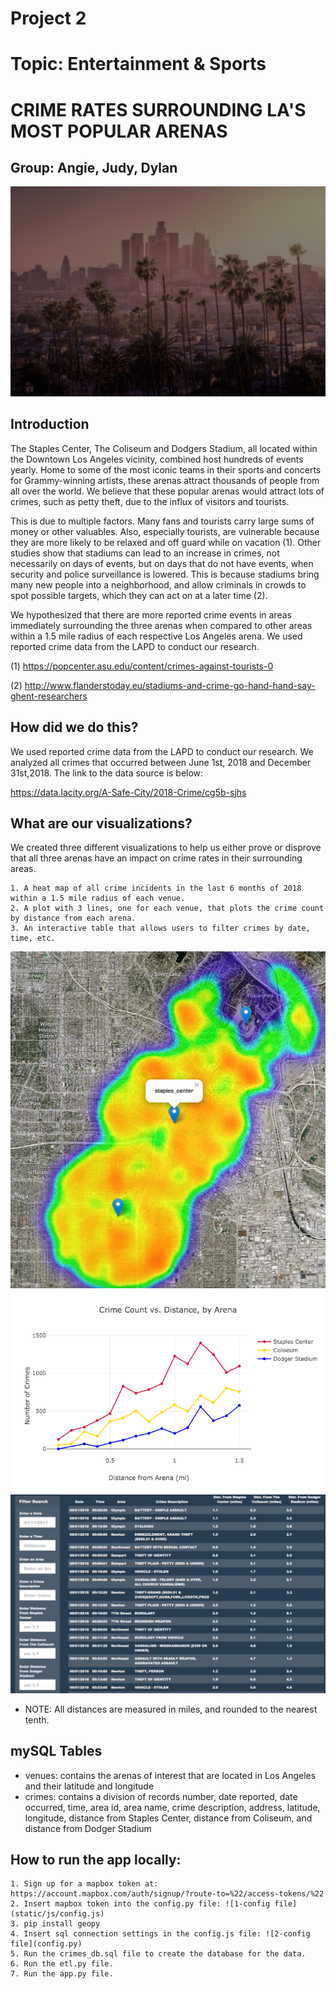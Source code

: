 # Project 2

# Topic: Entertainment & Sports

# CRIME RATES SURROUNDING LA'S MOST POPULAR ARENAS

## Group: Angie, Judy, Dylan

![skyline](static/images/skyline.jpg)

## Introduction

The Staples Center, The Coliseum and Dodgers Stadium, all located within the Downtown Los Angeles vicinity, combined host hundreds of events yearly. Home to some of the most iconic teams in their sports and concerts for Grammy-winning artists, these arenas attract thousands of people from all over the world. We believe that these popular arenas would attract lots of crimes, such as petty theft, due to the influx of visitors and tourists.

This is due to multiple factors. Many fans and tourists carry large sums of money or other valuables. Also, especially tourists, are vulnerable because they are more likely to be relaxed and off guard while on vacation (1). Other studies show that stadiums can lead to an increase in crimes, not necessarily on days of events, but on days that do not have events, when security and police surveillance is lowered. This is because stadiums bring many new people into a neighborhood, and allow criminals in crowds to spot possible targets, which they can act on at a later time (2).

We hypothesized that there are more reported crime events in areas immediately surrounding the three arenas when compared to other areas within a 1.5 mile radius of each respective Los Angeles arena. We used reported crime data from the LAPD to conduct our research.

(1) https://popcenter.asu.edu/content/crimes-against-tourists-0

(2) http://www.flanderstoday.eu/stadiums-and-crime-go-hand-hand-say-ghent-researchers

## How did we do this?

We used reported crime data from the LAPD to conduct our research. We analyzed all crimes that occurred between June 1st, 2018 and December 31st,2018. The link to the data source is below:

https://data.lacity.org/A-Safe-City/2018-Crime/cg5b-sjhs

## What are our visualizations?

We created three different visualizations to help us either prove or disprove that all three arenas have an impact on crime rates in their surrounding areas.

    1. A heat map of all crime incidents in the last 6 months of 2018 within a 1.5 mile radius of each venue.
    2. A plot with 3 lines, one for each venue, that plots the crime count by distance from each arena.
    3. An interactive table that allows users to filter crimes by date, time, etc.

![heatmap](static/images/heatmap.png)
![plot](static/images/newplot.png)
![table](static/images/table.png)

* NOTE: All distances are measured in miles, and rounded to the nearest tenth.

## mySQL Tables

* venues: contains the arenas of interest that are located in Los Angeles and their latitude and longitude
* crimes: contains a division of records number, date reported, date occurred, time, area id, area name, crime description, address, latitude, longitude, distance from Staples Center, distance from Coliseum, and distance from Dodger Stadium

## How to run the app locally:

    1. Sign up for a mapbox token at: https://account.mapbox.com/auth/signup/?route-to=%22/access-tokens/%22
    2. Insert mapbox token into the config.py file: ![1-config file](static/js/config.js)
    3. pip install geopy
    4. Insert sql connection settings in the config.js file: ![2-config file](config.py)
    5. Run the crimes_db.sql file to create the database for the data.
    6. Run the etl.py file.
    7. Run the app.py file.
